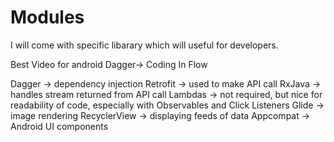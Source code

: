 # Modules
 
 
I will come with specific libarary which will useful for developers.

Best Video for android Dagger-> Coding In Flow

Dagger → dependency injection
Retrofit → used to make API call
RxJava → handles stream returned from API call
Lambdas → not required, but nice for readability of code, especially with Observables and Click Listeners
Glide → image rendering
RecyclerView → displaying feeds of data
Appcompat → Android UI components


